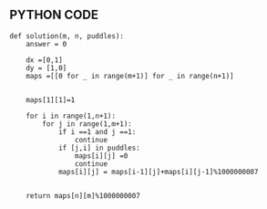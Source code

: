 ## PYTHON CODE

    def solution(m, n, puddles):
        answer = 0

        dx =[0,1]
        dy = [1,0]
        maps =[[0 for _ in range(m+1)] for _ in range(n+1)]


        maps[1][1]=1

        for i in range(1,n+1):
            for j in range(1,m+1):
                if i ==1 and j ==1:
                    continue
                if [j,i] in puddles:
                    maps[i][j] =0
                    continue
                maps[i][j] = maps[i-1][j]+maps[i][j-1]%1000000007


        return maps[n][m]%1000000007
